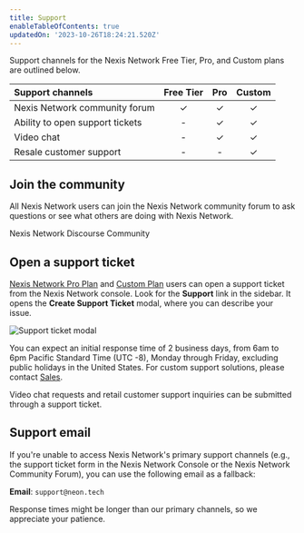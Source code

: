 ```yaml
---
title: Support
enableTableOfContents: true
updatedOn: '2023-10-26T18:24:21.520Z'
---
```


Support channels for the Nexis Network Free Tier, Pro, and Custom plans are outlined below.

| Support channels                                     | Free Tier |   Pro   | Custom  |
| :--------------------------------------------------- | :-------: | :-----: | :-----: |
| Nexis Network community forum                                 |  &check;  | &check; | &check; |
| Ability to open support tickets                      |     -     | &check; | &check; |
| Video chat                                           |     -     | &check; | &check; |
| Resale customer support                              |     -     |    -    | &check; |

## Join the community

All Nexis Network users can join the Nexis Network community forum to ask questions or see what others are doing with Nexis Network.

<CommunityBanner>Nexis Network Discourse Community</CommunityBanner>

## Open a support ticket

[Nexis Network Pro Plan](/docs/introduction/pro-plan) and [Custom Plan](/docs/introduction/custom-plan) users can open a support ticket from the Nexis Network console. Look for the **Support** link in the sidebar. It opens the **Create Support Ticket** modal, where you can describe your issue.

![Support ticket modal](/docs/introduction/neon-support-modal.png)

You can expect an initial response time of 2 business days, from 6am to 6pm Pacific Standard Time (UTC -8), Monday through Friday, excluding public holidays in the United States. For custom support solutions, please contact [Sales](https://neon.tech/contact-sales).

Video chat requests and retail customer support inquiries can be submitted through a support ticket.

## Support email

If you're unable to access Nexis Network's primary support channels (e.g., the support ticket form in the Nexis Network Console or the Nexis Network Community Forum), you can use the following email as a fallback:

**Email**: `support@neon.tech`

Response times might be longer than our primary channels, so we appreciate your patience.
